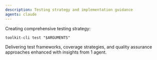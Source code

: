 ```yaml
---
description: Testing strategy and implementation guidance
agents: claude
---
```


Creating comprehensive testing strategy:

`toolkit-cli test "$ARGUMENTS"`

Delivering test frameworks, coverage strategies, and quality assurance approaches enhanced with insights from 1 agent.
